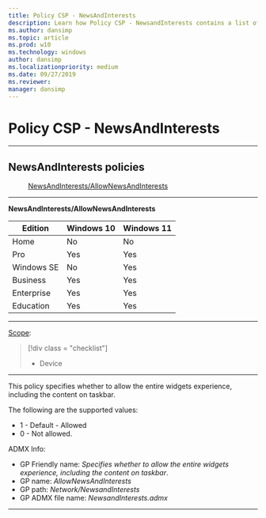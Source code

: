 ```yaml
---
title: Policy CSP - NewsAndInterests
description: Learn how Policy CSP - NewsandInterests contains a list of news and interests.
ms.author: dansimp
ms.topic: article
ms.prod: w10
ms.technology: windows
author: dansimp
ms.localizationpriority: medium
ms.date: 09/27/2019
ms.reviewer: 
manager: dansimp
---
```


# Policy CSP - NewsAndInterests



<hr/>

<!--Policies-->
## NewsAndInterests policies  

<dl>
  <dd>
    <a href="#newsandinterests-allownewsandinterests">NewsAndInterests/AllowNewsAndInterests</a>
  </dd>



<hr/>

<!--Policy-->
<a href="" id="newsandinterests-allownewsandinterests"></a>**NewsAndInterests/AllowNewsAndInterests**  

<!--SupportedSKUs-->

|Edition|Windows 10|Windows 11|
|--- |--- |--- |
|Home|No|No|
|Pro|Yes|Yes|
|Windows SE|No|Yes|
|Business|Yes|Yes|
|Enterprise|Yes|Yes|
|Education|Yes|Yes|

<!--/SupportedSKUs-->
<hr/>

<!--Scope-->
[Scope](./policy-configuration-service-provider.md#policy-scope):

> [!div class = "checklist"]
> * Device

<hr/>

<!--/Scope-->

<!--Description-->
This policy specifies whether to allow the entire widgets experience, including the content on taskbar.
 
<!--/Description-->

<!--SupportedValues-->

The following are the supported values:

- 1 - Default - Allowed
- 0 - Not allowed.

<!--/SupportedValues-->

<!--ADMXMapped-->
ADMX Info:  
-   GP Friendly name: *Specifies whether to allow the entire widgets experience, including the content on taskbar*.
-   GP name: *AllowNewsAndInterests*
-   GP path: *Network/NewsandInterests*
-   GP ADMX file name: *NewsandInterests.admx*

<!--/ADMXMapped-->
<!--/Policy-->

<hr/>


<!--/Policies-->